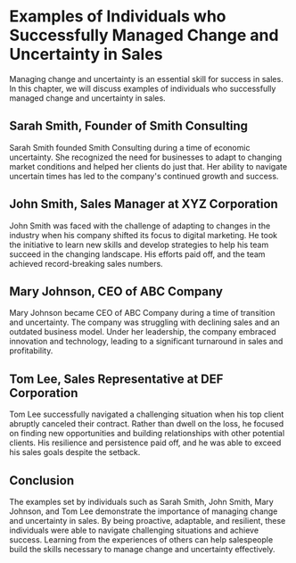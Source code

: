 Examples of Individuals who Successfully Managed Change and Uncertainty in Sales
============================================================================================================================

Managing change and uncertainty is an essential skill for success in sales. In this chapter, we will discuss examples of individuals who successfully managed change and uncertainty in sales.

Sarah Smith, Founder of Smith Consulting
----------------------------------------

Sarah Smith founded Smith Consulting during a time of economic uncertainty. She recognized the need for businesses to adapt to changing market conditions and helped her clients do just that. Her ability to navigate uncertain times has led to the company's continued growth and success.

John Smith, Sales Manager at XYZ Corporation
--------------------------------------------

John Smith was faced with the challenge of adapting to changes in the industry when his company shifted its focus to digital marketing. He took the initiative to learn new skills and develop strategies to help his team succeed in the changing landscape. His efforts paid off, and the team achieved record-breaking sales numbers.

Mary Johnson, CEO of ABC Company
--------------------------------

Mary Johnson became CEO of ABC Company during a time of transition and uncertainty. The company was struggling with declining sales and an outdated business model. Under her leadership, the company embraced innovation and technology, leading to a significant turnaround in sales and profitability.

Tom Lee, Sales Representative at DEF Corporation
------------------------------------------------

Tom Lee successfully navigated a challenging situation when his top client abruptly canceled their contract. Rather than dwell on the loss, he focused on finding new opportunities and building relationships with other potential clients. His resilience and persistence paid off, and he was able to exceed his sales goals despite the setback.

Conclusion
----------

The examples set by individuals such as Sarah Smith, John Smith, Mary Johnson, and Tom Lee demonstrate the importance of managing change and uncertainty in sales. By being proactive, adaptable, and resilient, these individuals were able to navigate challenging situations and achieve success. Learning from the experiences of others can help salespeople build the skills necessary to manage change and uncertainty effectively.
